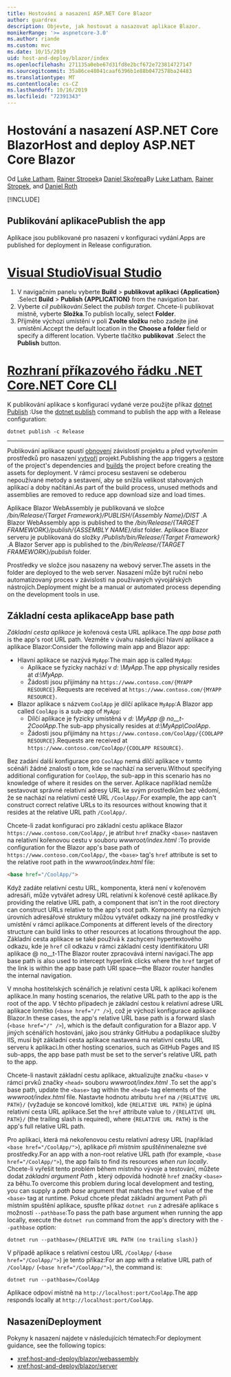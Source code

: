 ```yaml
---
title: Hostování a nasazení ASP.NET Core Blazor
author: guardrex
description: Objevte, jak hostovat a nasazovat aplikace Blazor.
monikerRange: '>= aspnetcore-3.0'
ms.author: riande
ms.custom: mvc
ms.date: 10/15/2019
uid: host-and-deploy/blazor/index
ms.openlocfilehash: 271135a0ebe67d31fd8e2bcf672e723814727147
ms.sourcegitcommit: 35a86ce48041caaf6396b1e88b0472578ba24483
ms.translationtype: MT
ms.contentlocale: cs-CZ
ms.lasthandoff: 10/16/2019
ms.locfileid: "72391343"
---
```

# <a name="host-and-deploy-aspnet-core-blazor"></a><span data-ttu-id="bd49a-103">Hostování a nasazení ASP.NET Core Blazor</span><span class="sxs-lookup"><span data-stu-id="bd49a-103">Host and deploy ASP.NET Core Blazor</span></span>

<span data-ttu-id="bd49a-104">Od [Luke Latham](https://github.com/guardrex), [Rainer Stropek](https://www.timecockpit.com)a [Daniel Skořepa](https://github.com/danroth27)</span><span class="sxs-lookup"><span data-stu-id="bd49a-104">By [Luke Latham](https://github.com/guardrex), [Rainer Stropek](https://www.timecockpit.com), and [Daniel Roth](https://github.com/danroth27)</span></span>

[!INCLUDE[](~/includes/blazorwasm-preview-notice.md)]

## <a name="publish-the-app"></a><span data-ttu-id="bd49a-105">Publikování aplikace</span><span class="sxs-lookup"><span data-stu-id="bd49a-105">Publish the app</span></span>

<span data-ttu-id="bd49a-106">Aplikace jsou publikované pro nasazení v konfiguraci vydání.</span><span class="sxs-lookup"><span data-stu-id="bd49a-106">Apps are published for deployment in Release configuration.</span></span>

# <a name="visual-studiotabvisual-studio"></a>[<span data-ttu-id="bd49a-107">Visual Studio</span><span class="sxs-lookup"><span data-stu-id="bd49a-107">Visual Studio</span></span>](#tab/visual-studio)

1. <span data-ttu-id="bd49a-108">V navigačním panelu vyberte **Build** > **publikovat aplikaci {Application}** .</span><span class="sxs-lookup"><span data-stu-id="bd49a-108">Select **Build** > **Publish {APPLICATION}** from the navigation bar.</span></span>
1. <span data-ttu-id="bd49a-109">Vyberte *cíl publikování*.</span><span class="sxs-lookup"><span data-stu-id="bd49a-109">Select the *publish target*.</span></span> <span data-ttu-id="bd49a-110">Chcete-li publikovat místně, vyberte **Složka**.</span><span class="sxs-lookup"><span data-stu-id="bd49a-110">To publish locally, select **Folder**.</span></span>
1. <span data-ttu-id="bd49a-111">Přijměte výchozí umístění v poli **Zvolte složku** nebo zadejte jiné umístění.</span><span class="sxs-lookup"><span data-stu-id="bd49a-111">Accept the default location in the **Choose a folder** field or specify a different location.</span></span> <span data-ttu-id="bd49a-112">Vyberte tlačítko **publikovat** .</span><span class="sxs-lookup"><span data-stu-id="bd49a-112">Select the **Publish** button.</span></span>

# <a name="net-core-clitabnetcore-cli"></a>[<span data-ttu-id="bd49a-113">Rozhraní příkazového řádku .NET Core</span><span class="sxs-lookup"><span data-stu-id="bd49a-113">.NET Core CLI</span></span>](#tab/netcore-cli)

<span data-ttu-id="bd49a-114">K publikování aplikace s konfigurací vydané verze použijte příkaz [dotnet Publish](/dotnet/core/tools/dotnet-publish) :</span><span class="sxs-lookup"><span data-stu-id="bd49a-114">Use the [dotnet publish](/dotnet/core/tools/dotnet-publish) command to publish the app with a Release configuration:</span></span>

```dotnetcli
dotnet publish -c Release
```

---

<span data-ttu-id="bd49a-115">Publikování aplikace spustí [obnovení](/dotnet/core/tools/dotnet-restore) závislostí projektu a před vytvořením prostředků pro nasazení [vytvoří](/dotnet/core/tools/dotnet-build) projekt.</span><span class="sxs-lookup"><span data-stu-id="bd49a-115">Publishing the app triggers a [restore](/dotnet/core/tools/dotnet-restore) of the project's dependencies and [builds](/dotnet/core/tools/dotnet-build) the project before creating the assets for deployment.</span></span> <span data-ttu-id="bd49a-116">V rámci procesu sestavení se odeberou nepoužívané metody a sestavení, aby se snížila velikost stahovaných aplikací a doby načítání.</span><span class="sxs-lookup"><span data-stu-id="bd49a-116">As part of the build process, unused methods and assemblies are removed to reduce app download size and load times.</span></span>

<span data-ttu-id="bd49a-117">Aplikace Blazor WebAssembly je publikovaná ve složce */bin/Release/{Target Framework}/PUBLISH/{Assembly Name}/DIST* .</span><span class="sxs-lookup"><span data-stu-id="bd49a-117">A Blazor WebAssembly app is published to the */bin/Release/{TARGET FRAMEWORK}/publish/{ASSEMBLY NAME}/dist* folder.</span></span> <span data-ttu-id="bd49a-118">Aplikace Blazor serveru je publikovaná do složky */Publish/bin/Release/{Target Framework}* .</span><span class="sxs-lookup"><span data-stu-id="bd49a-118">A Blazor Server app is published to the */bin/Release/{TARGET FRAMEWORK}/publish* folder.</span></span>

<span data-ttu-id="bd49a-119">Prostředky ve složce jsou nasazeny na webový server.</span><span class="sxs-lookup"><span data-stu-id="bd49a-119">The assets in the folder are deployed to the web server.</span></span> <span data-ttu-id="bd49a-120">Nasazení může být ruční nebo automatizovaný proces v závislosti na používaných vývojářských nástrojích.</span><span class="sxs-lookup"><span data-stu-id="bd49a-120">Deployment might be a manual or automated process depending on the development tools in use.</span></span>

## <a name="app-base-path"></a><span data-ttu-id="bd49a-121">Základní cesta aplikace</span><span class="sxs-lookup"><span data-stu-id="bd49a-121">App base path</span></span>

<span data-ttu-id="bd49a-122">*Základní cesta aplikace* je kořenová cesta URL aplikace.</span><span class="sxs-lookup"><span data-stu-id="bd49a-122">The *app base path* is the app's root URL path.</span></span> <span data-ttu-id="bd49a-123">Vezměte v úvahu následující hlavní aplikace a aplikace Blazor:</span><span class="sxs-lookup"><span data-stu-id="bd49a-123">Consider the following main app and Blazor app:</span></span>

* <span data-ttu-id="bd49a-124">Hlavní aplikace se nazývá `MyApp`:</span><span class="sxs-lookup"><span data-stu-id="bd49a-124">The main app is called `MyApp`:</span></span>
  * <span data-ttu-id="bd49a-125">Aplikace se fyzicky nachází v *d: \\MyApp*.</span><span class="sxs-lookup"><span data-stu-id="bd49a-125">The app physically resides at *d:\\MyApp*.</span></span>
  * <span data-ttu-id="bd49a-126">Žádosti jsou přijímány na `https://www.contoso.com/{MYAPP RESOURCE}`.</span><span class="sxs-lookup"><span data-stu-id="bd49a-126">Requests are received at `https://www.contoso.com/{MYAPP RESOURCE}`.</span></span>
* <span data-ttu-id="bd49a-127">Blazor aplikace s názvem `CoolApp` je dílčí aplikace `MyApp`:</span><span class="sxs-lookup"><span data-stu-id="bd49a-127">A Blazor app called `CoolApp` is a sub-app of `MyApp`:</span></span>
  * <span data-ttu-id="bd49a-128">Dílčí aplikace je fyzicky umístěná v *d: \\MyApp @ no__t-2CoolApp*.</span><span class="sxs-lookup"><span data-stu-id="bd49a-128">The sub-app physically resides at *d:\\MyApp\\CoolApp*.</span></span>
  * <span data-ttu-id="bd49a-129">Žádosti jsou přijímány na `https://www.contoso.com/CoolApp/{COOLAPP RESOURCE}`.</span><span class="sxs-lookup"><span data-stu-id="bd49a-129">Requests are received at `https://www.contoso.com/CoolApp/{COOLAPP RESOURCE}`.</span></span>

<span data-ttu-id="bd49a-130">Bez zadání další konfigurace pro `CoolApp` nemá dílčí aplikace v tomto scénáři žádné znalosti o tom, kde se nachází na serveru.</span><span class="sxs-lookup"><span data-stu-id="bd49a-130">Without specifying additional configuration for `CoolApp`, the sub-app in this scenario has no knowledge of where it resides on the server.</span></span> <span data-ttu-id="bd49a-131">Aplikace například nemůže sestavovat správné relativní adresy URL ke svým prostředkům bez vědomí, že se nachází na relativní cestě URL `/CoolApp/`.</span><span class="sxs-lookup"><span data-stu-id="bd49a-131">For example, the app can't construct correct relative URLs to its resources without knowing that it resides at the relative URL path `/CoolApp/`.</span></span>

<span data-ttu-id="bd49a-132">Chcete-li zadat konfiguraci pro základní cestu aplikace Blazor `https://www.contoso.com/CoolApp/`, je atribut `href` značky `<base>` nastaven na relativní kořenovou cestu v souboru *wwwroot/index.html* :</span><span class="sxs-lookup"><span data-stu-id="bd49a-132">To provide configuration for the Blazor app's base path of `https://www.contoso.com/CoolApp/`, the `<base>` tag's `href` attribute is set to the relative root path in the *wwwroot/index.html* file:</span></span>

```html
<base href="/CoolApp/">
```

<span data-ttu-id="bd49a-133">Když zadáte relativní cestu URL, komponenta, která není v kořenovém adresáři, může vytvářet adresy URL relativní k kořenové cestě aplikace.</span><span class="sxs-lookup"><span data-stu-id="bd49a-133">By providing the relative URL path, a component that isn't in the root directory can construct URLs relative to the app's root path.</span></span> <span data-ttu-id="bd49a-134">Komponenty na různých úrovních adresářové struktury můžou vytvářet odkazy na jiné prostředky v umístění v rámci aplikace.</span><span class="sxs-lookup"><span data-stu-id="bd49a-134">Components at different levels of the directory structure can build links to other resources at locations throughout the app.</span></span> <span data-ttu-id="bd49a-135">Základní cesta aplikace se také používá k zachycení hypertextového odkazu, kde je `href` cíl odkazu v rámci základní cesty identifikátoru URI aplikace @ no__t-1The Blazor router zpracovává interní navigaci.</span><span class="sxs-lookup"><span data-stu-id="bd49a-135">The app base path is also used to intercept hyperlink clicks where the `href` target of the link is within the app base path URI space&mdash;the Blazor router handles the internal navigation.</span></span>

<span data-ttu-id="bd49a-136">V mnoha hostitelských scénářích je relativní cesta URL k aplikaci kořenem aplikace.</span><span class="sxs-lookup"><span data-stu-id="bd49a-136">In many hosting scenarios, the relative URL path to the app is the root of the app.</span></span> <span data-ttu-id="bd49a-137">V těchto případech je základní cestou k relativní adrese URL aplikace lomítko (`<base href="/" />`), což je výchozí konfigurace aplikace Blazor.</span><span class="sxs-lookup"><span data-stu-id="bd49a-137">In these cases, the app's relative URL base path is a forward slash (`<base href="/" />`), which is the default configuration for a Blazor app.</span></span> <span data-ttu-id="bd49a-138">V jiných scénářích hostování, jako jsou stránky GitHubu a podaplikace služby IIS, musí být základní cesta aplikace nastavená na relativní cestu URL serveru k aplikaci.</span><span class="sxs-lookup"><span data-stu-id="bd49a-138">In other hosting scenarios, such as GitHub Pages and IIS sub-apps, the app base path must be set to the server's relative URL path to the app.</span></span>

<span data-ttu-id="bd49a-139">Chcete-li nastavit základní cestu aplikace, aktualizujte značku `<base>` v rámci prvků značky `<head>` souboru *wwwroot/index.html* .</span><span class="sxs-lookup"><span data-stu-id="bd49a-139">To set the app's base path, update the `<base>` tag within the `<head>` tag elements of the *wwwroot/index.html* file.</span></span> <span data-ttu-id="bd49a-140">Nastavte hodnotu atributu `href` na `/{RELATIVE URL PATH}/` (vyžaduje se koncové lomítko), kde `{RELATIVE URL PATH}` je úplná relativní cesta URL aplikace.</span><span class="sxs-lookup"><span data-stu-id="bd49a-140">Set the `href` attribute value to `/{RELATIVE URL PATH}/` (the trailing slash is required), where `{RELATIVE URL PATH}` is the app's full relative URL path.</span></span>

<span data-ttu-id="bd49a-141">Pro aplikaci, která má nekořenovou cestu relativní adresy URL (například `<base href="/CoolApp/">`), aplikace *při místním spuštění*nenalezne své prostředky.</span><span class="sxs-lookup"><span data-stu-id="bd49a-141">For an app with a non-root relative URL path (for example, `<base href="/CoolApp/">`), the app fails to find its resources *when run locally*.</span></span> <span data-ttu-id="bd49a-142">Chcete-li vyřešit tento problém během místního vývoje a testování, můžete dodat *základní argument Path* , který odpovídá hodnotě `href` značky `<base>` za běhu.</span><span class="sxs-lookup"><span data-stu-id="bd49a-142">To overcome this problem during local development and testing, you can supply a *path base* argument that matches the `href` value of the `<base>` tag at runtime.</span></span> <span data-ttu-id="bd49a-143">Pokud chcete předat základní argument Path při místním spuštění aplikace, spusťte příkaz `dotnet run` z adresáře aplikace s možností `--pathbase`:</span><span class="sxs-lookup"><span data-stu-id="bd49a-143">To pass the path base argument when running the app locally, execute the `dotnet run` command from the app's directory with the `--pathbase` option:</span></span>

```dotnetcli
dotnet run --pathbase=/{RELATIVE URL PATH (no trailing slash)}
```

<span data-ttu-id="bd49a-144">V případě aplikace s relativní cestou URL `/CoolApp/` (`<base href="/CoolApp/">`) je tento příkaz:</span><span class="sxs-lookup"><span data-stu-id="bd49a-144">For an app with a relative URL path of `/CoolApp/` (`<base href="/CoolApp/">`), the command is:</span></span>

```dotnetcli
dotnet run --pathbase=/CoolApp
```

<span data-ttu-id="bd49a-145">Aplikace odpoví místně na `http://localhost:port/CoolApp`.</span><span class="sxs-lookup"><span data-stu-id="bd49a-145">The app responds locally at `http://localhost:port/CoolApp`.</span></span>

## <a name="deployment"></a><span data-ttu-id="bd49a-146">Nasazení</span><span class="sxs-lookup"><span data-stu-id="bd49a-146">Deployment</span></span>

<span data-ttu-id="bd49a-147">Pokyny k nasazení najdete v následujících tématech:</span><span class="sxs-lookup"><span data-stu-id="bd49a-147">For deployment guidance, see the following topics:</span></span>

* <xref:host-and-deploy/blazor/webassembly>
* <xref:host-and-deploy/blazor/server>
